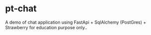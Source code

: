 # pt-chat
A demo of chat application using FastApi + SqlAlchemy (PostGres) + Strawberry for education purpose only..
